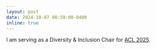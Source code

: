 ```yaml
---
layout: post
date: 2024-10-07 08:59:00-0400
inline: true
---
```


I am serving as a Diversity & Inclusion Chair for [ACL 2025](https://2025.aclweb.org/).